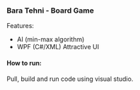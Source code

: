 ### Bara Tehni - Board Game

Features:
- AI (min-max algorithm)
- WPF (C#/XML) Attractive UI


#### How to run:

Pull, build and run code using visual studio.
